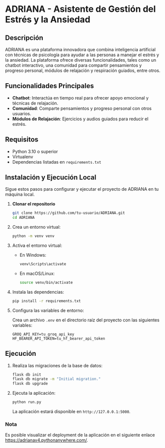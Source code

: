# ADRIANA - Asistente de Gestión del Estrés y la Ansiedad

## Descripción

ADRIANA es una plataforma innovadora que combina inteligencia artificial con técnicas de psicología para ayudar a las personas a manejar el estrés y la ansiedad. La plataforma ofrece diversas funcionalidades, tales como un chatbot interactivo, una comunidad para compartir pensamientos y progreso personal, módulos de relajación y respiración guiados, entre otros.

## Funcionalidades Principales

- **Chatbot**: Interactúa en tiempo real para ofrecer apoyo emocional y técnicas de relajación.
- **Comunidad**: Comparte pensamientos y progreso personal con otros usuarios.
- **Módulos de Relajación**: Ejercicios y audios guiados para reducir el estrés.


## Requisitos

- Python 3.10 o superior
- Virtualenv
- Dependencias listadas en `requirements.txt`

## Instalación y Ejecución Local

Sigue estos pasos para configurar y ejecutar el proyecto de ADRIANA en tu máquina local.

1. **Clonar el repositorio**

   ```bash
   git clone https://github.com/tu-usuario/ADRIANA.git
   cd ADRIANA
   ```

2. Crea un entorno virtual:

    ```bash
    python -m venv venv
    ```

3. Activa el entorno virtual:

    - En Windows:

        ```bash
        venv\Scripts\activate
        ```

    - En macOS/Linux:

        ```bash
        source venv/bin/activate
        ```

4. Instala las dependencias:

    ```bash
    pip install -r requirements.txt
    ```

5. Configura las variables de entorno:

    Crea un archivo `.env` en el directorio raíz del proyecto con las siguientes variables:

    ```env
    GROQ_API_KEY=tu_groq_api_key
    HF_BEARER_API_TOKEN=tu_hf_bearer_api_token
    ```

## Ejecución

1. Realiza las migraciones de la base de datos:

    ```bash
    flask db init
    flask db migrate -m "Initial migration."
    flask db upgrade
    ```

2. Ejecuta la aplicación:

    ```bash
    python run.py
    ```

    La aplicación estará disponible en `http://127.0.0.1:5000`.

### Nota
Es posible visualizar el deployment de la aplicación en el siguiente enlace https://adrianav4.pythonanywhere.com/.
